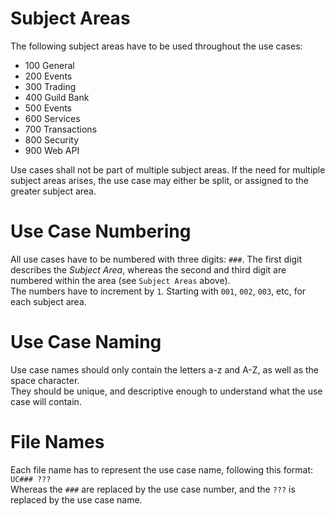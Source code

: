 # Subject Areas
The following subject areas have to be used throughout the use cases:
- 100 General
- 200 Events
- 300 Trading
- 400 Guild Bank
- 500 Events
- 600 Services
- 700 Transactions
- 800 Security
- 900 Web API

Use cases shall not be part of multiple subject areas. If the need for multiple subject areas arises, the use case may either be split, or assigned to the greater subject area.

# Use Case Numbering
All use cases have to be numbered with three digits: `###`. The first digit describes the _Subject Area_, whereas the second and third digit are numbered within the area (see `Subject Areas` above).  
The numbers have to increment by `1`. Starting with `001`, `002`, `003`, etc, for each subject area.

# Use Case Naming
Use case names should only contain the letters a-z and A-Z, as well as the space character.  
They should be unique, and descriptive enough to understand what the use case will contain.

# File Names
Each file name has to represent the use case name, following this format: `UC### ???`  
Whereas the `###` are replaced by the use case number, and the `???` is replaced by the use case name.